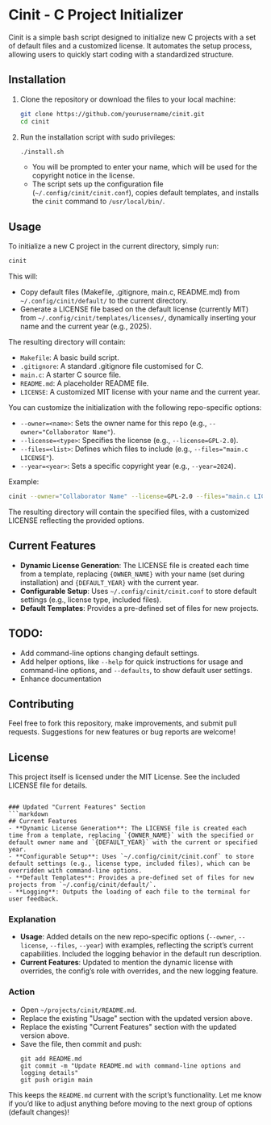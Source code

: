 # Cinit - C Project Initializer

Cinit is a simple bash script designed to initialize new C projects with a set of default files and a customized license. It automates the setup process, allowing users to quickly start coding with a standardized structure.

## Installation

1. Clone the repository or download the files to your local machine:
   ```bash
   git clone https://github.com/yourusername/cinit.git
   cd cinit
   ```
2. Run the installation script with sudo privileges:
   ```bash
   ./install.sh
   ```
   - You will be prompted to enter your name, which will be used for the copyright notice in the license.
   - The script sets up the configuration file (`~/.config/cinit/cinit.conf`), copies default templates, and installs the `cinit` command to `/usr/local/bin/`.

## Usage

To initialize a new C project in the current directory, simply run:
```bash
cinit
```

This will:
- Copy default files (Makefile, .gitignore, main.c, README.md) from `~/.config/cinit/default/` to the current directory.
- Generate a LICENSE file based on the default license (currently MIT) from `~/.config/cinit/templates/licenses/`, dynamically inserting your name and the current year (e.g., 2025).

The resulting directory will contain:
- `Makefile`: A basic build script.
- `.gitignore`: A standard .gitignore file customised for C.
- `main.c`: A starter C source file.
- `README.md`: A placeholder README file.
- `LICENSE`: A customized MIT license with your name and the current year.

You can customize the initialization with the following repo-specific options:
- `--owner=<name>`: Sets the owner name for this repo (e.g., `--owner="Collaborator Name"`).
- `--license=<type>`: Specifies the license (e.g., `--license=GPL-2.0`).
- `--files=<list>`: Defines which files to include (e.g., `--files="main.c LICENSE"`).
- `--year=<year>`: Sets a specific copyright year (e.g., `--year=2024`).

Example:
```bash
cinit --owner="Collaborator Name" --license=GPL-2.0 --files="main.c LICENSE" --year=2024
```

The resulting directory will contain the specified files, with a customized LICENSE reflecting the provided options.

## Current Features
- **Dynamic License Generation**: The LICENSE file is created each time from a template, replacing `{OWNER_NAME}` with your name (set during installation) and `{DEFAULT_YEAR}` with the current year.
- **Configurable Setup**: Uses `~/.config/cinit/cinit.conf` to store default settings (e.g., license type, included files).
- **Default Templates**: Provides a pre-defined set of files for new projects.

## TODO:
- Add command-line options changing default settings.
- Add helper options, like `--help` for quick instructions for usage and command-line options, and `--defaults`, to show default user settings.
- Enhance documentation

## Contributing
Feel free to fork this repository, make improvements, and submit pull requests. Suggestions for new features or bug reports are welcome!

## License
This project itself is licensed under the MIT License. See the included LICENSE file for details.



















```

### Updated "Current Features" Section
```markdown
## Current Features
- **Dynamic License Generation**: The LICENSE file is created each time from a template, replacing `{OWNER_NAME}` with the specified or default owner name and `{DEFAULT_YEAR}` with the current or specified year.
- **Configurable Setup**: Uses `~/.config/cinit/cinit.conf` to store default settings (e.g., license type, included files), which can be overridden with command-line options.
- **Default Templates**: Provides a pre-defined set of files for new projects from `~/.config/cinit/default/`.
- **Logging**: Outputs the loading of each file to the terminal for user feedback.
```

### Explanation
- **Usage**: Added details on the new repo-specific options (`--owner`, `--license`, `--files`, `--year`) with examples, reflecting the script’s current capabilities. Included the logging behavior in the default run description.
- **Current Features**: Updated to mention the dynamic license with overrides, the config’s role with overrides, and the new logging feature.

### Action
- Open `~/projects/cinit/README.md`.
- Replace the existing "Usage" section with the updated version above.
- Replace the existing "Current Features" section with the updated version above.
- Save the file, then commit and push:
  ```bash:disable-run
  git add README.md
  git commit -m "Update README.md with command-line options and logging details"
  git push origin main
  ```

This keeps the `README.md` current with the script’s functionality. Let me know if you’d like to adjust anything before moving to the next group of options (default changes)!
```
